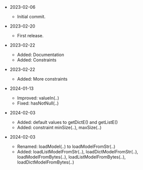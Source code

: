 * 2023-02-06
	* Initial commit.

* 2023-02-20
	* First release.

* 2023-02-22
	* Added: Documentation
	* Added: Constraints

* 2023-02-22
	* Added: More constraints

* 2024-01-13
	* Improved: valueIn(..)
	* Fixed: hasNotNull(..)

* 2024-02-03
	* Added: default values to getDictE() and getListE()
	* Added: constraint minSize(..), maxSize(..)

* 2024-02-03
	* Renamed: loadModel(..) to loadModelFromStr(..)
	* Added: loadListModelFromStr(..), loadDictModelFromStr(..), loadModelFromBytes(..), loadListModelFromBytes(..), loadDictModelFromBytes(..)
